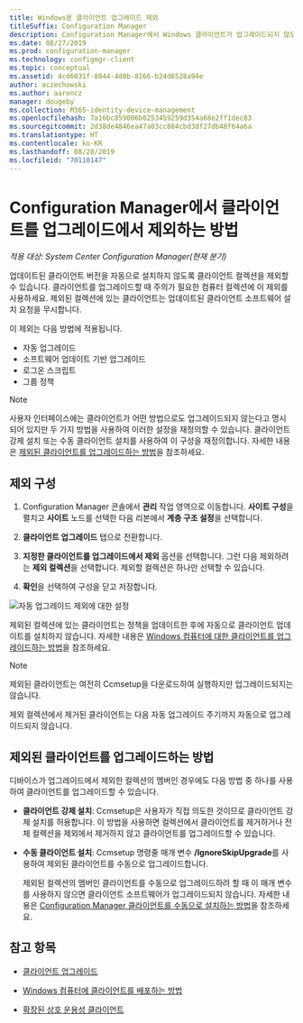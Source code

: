 ```yaml
---
title: Windows용 클라이언트 업그레이드 제외
titleSuffix: Configuration Manager
description: Configuration Manager에서 Windows 클라이언트가 업그레이드되지 않도록 제외하는 방법을 알아봅니다.
ms.date: 08/27/2019
ms.prod: configuration-manager
ms.technology: configmgr-client
ms.topic: conceptual
ms.assetid: 4cd6031f-8844-4d0b-8166-b24d6528a94e
author: aczechowski
ms.author: aaroncz
manager: dougeby
ms.collection: M365-identity-device-management
ms.openlocfilehash: 7a16bc859006b0253459259d354a68e2ff1dec83
ms.sourcegitcommit: 2d38de4846ea47a03cc884cbd3df27db48f64a6a
ms.translationtype: HT
ms.contentlocale: ko-KR
ms.lasthandoff: 08/28/2019
ms.locfileid: "70110147"
---
```

# <a name="how-to-exclude-clients-from-upgrade-in-configuration-manager"></a>Configuration Manager에서 클라이언트를 업그레이드에서 제외하는 방법

*적용 대상: System Center Configuration Manager(현재 분기)*

업데이트된 클라이언트 버전을 자동으로 설치하지 않도록 클라이언트 컬렉션을 제외할 수 있습니다. 클라이언트를 업그레이드할 때 주의가 필요한 컴퓨터 컬렉션에 이 제외를 사용하세요. 제외된 컬렉션에 있는 클라이언트는 업데이트된 클라이언트 소프트웨어 설치 요청을 무시합니다.

이 제외는 다음 방법에 적용됩니다.

- 자동 업그레이드
- 소프트웨어 업데이트 기반 업그레이드
- 로그온 스크립트
- 그룹 정책

> [!NOTE]
> 사용자 인터페이스에는 클라이언트가 어떤 방법으로도 업그레이드되지 않는다고 명시되어 있지만 두 가지 방법을 사용하여 이러한 설정을 재정의할 수 있습니다. 클라이언트 강제 설치 또는 수동 클라이언트 설치를 사용하여 이 구성을 재정의합니다. 자세한 내용은 [제외된 클라이언트를 업그레이드하는 방법](#bkmk_override)을 참조하세요.

## <a name="bkmk_exclude"></a> 제외 구성

1. Configuration Manager 콘솔에서 **관리** 작업 영역으로 이동합니다. **사이트 구성**을 펼치고 **사이트** 노드를 선택한 다음 리본에서 **계층 구조 설정**을 선택합니다.

2. **클라이언트 업그레이드** 탭으로 전환합니다.

3. **지정한 클라이언트를 업그레이드에서 제외** 옵션을 선택합니다. 그런 다음 제외하려는 **제외 컬렉션**을 선택합니다. 제외할 컬렉션은 하나만 선택할 수 있습니다.

4. **확인**을 선택하여 구성을 닫고 저장합니다.

![자동 업그레이드 제외에 대한 설정](media/automatic_upgrade_exclusion.png)

제외된 컬렉션에 있는 클라이언트는 정책을 업데이트한 후에 자동으로 클라이언트 업데이트를 설치하지 않습니다. 자세한 내용은 [Windows 컴퓨터에 대한 클라이언트를 업그레이드하는 방법](/sccm/core/clients/manage/upgrade/upgrade-clients-for-windows-computers)을 참조하세요.

> [!NOTE]
> 제외된 클라이언트는 여전히 Ccmsetup을 다운로드하여 실행하지만 업그레이드되지는 않습니다.

제외 컬렉션에서 제거된 클라이언트는 다음 자동 업그레이드 주기까지 자동으로 업그레이드되지 않습니다.

## <a name="bkmk_override"></a> 제외된 클라이언트를 업그레이드하는 방법

디바이스가 업그레이드에서 제외한 컬렉션의 멤버인 경우에도 다음 방법 중 하나를 사용하여 클라이언트를 업그레이드할 수 있습니다.

- **클라이언트 강제 설치**: Ccmsetup은 사용자가 직접 의도한 것이므로 클라이언트 강제 설치를 허용합니다. 이 방법을 사용하면 컬렉션에서 클라이언트를 제거하거나 전체 컬렉션을 제외에서 제거하지 않고 클라이언트를 업그레이드할 수 있습니다.

- **수동 클라이언트 설치**: Ccmsetup 명령줄 매개 변수 **/IgnoreSkipUpgrade**를 사용하여 제외된 클라이언트를 수동으로 업그레이드합니다.

    제외된 컬렉션의 멤버인 클라이언트를 수동으로 업그레이드하려 할 때 이 매개 변수를 사용하지 않으면 클라이언트 소프트웨어가 업그레이드되지 않습니다. 자세한 내용은 [Configuration Manager 클라이언트를 수동으로 설치하는 방법](/sccm/core/clients/deploy/deploy-clients-to-windows-computers#BKMK_Manual)을 참조하세요.

## <a name="see-also"></a>참고 항목

- [클라이언트 업그레이드](/sccm/core/clients/manage/upgrade/upgrade-clients)

- [Windows 컴퓨터에 클라이언트를 배포하는 방법](/sccm/core/clients/deploy/deploy-clients-to-windows-computers)

- [확장된 상호 운용성 클라이언트](/sccm/core/understand/interoperability-client)
